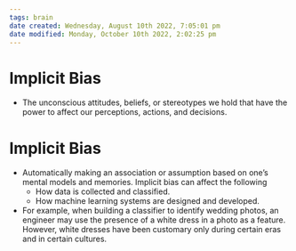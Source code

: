 ```yaml
---
tags: brain
date created: Wednesday, August 10th 2022, 7:05:01 pm
date modified: Monday, October 10th 2022, 2:02:25 pm
---
```


# Implicit Bias
- The unconscious attitudes, beliefs, or stereotypes we hold that have the power to affect our perceptions, actions, and decisions.

# Implicit Bias
- Automatically making an association or assumption based on one’s mental models and memories. Implicit bias can affect the following
	- How data is collected and classified.
	- How machine learning systems are designed and developed.
- For example, when building a classifier to identify wedding photos, an engineer may use the presence of a white dress in a photo as a feature. However, white dresses have been customary only during certain eras and in certain cultures.

